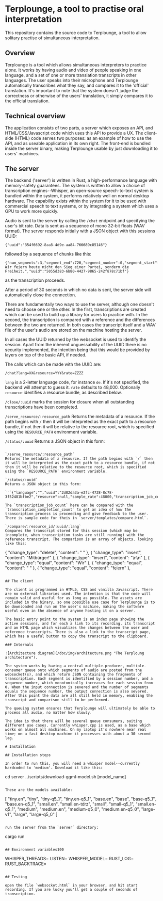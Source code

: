 # Terplounge, a tool to practise oral interpretation

This repository contains the source code to Terplounge, a tool to allow solitary practise of simultaneous interpretation.

## Overview

Terplounge is a tool which allows simultaneous interpreters to practice alone. It works by having audio and video of people speaking in one language, and a set of one or more translation transcripts in other languages. The user speaks into their microphone and Terplounge automatically transcribes what they say, and compares it to the 'official' translation. It's important to note that the system doesn't judge the correctness or otherwise of the users' translation, it simply compares it to the official translation.

## Technical overview

The application consists of two parts, a server which exposes an API, and HTML/CSS/Javascript code which uses this API to provide a UX. The client-side (HTML) code serves two purposes: as an example of how to use the API, and as useable application in its own right. The front-end is bundled inside the server binary, making Terplounge usable by just downloading it to users' machines.

## The server

The backend ('server') is written in Rust, a high-performance language with memory-safety guarantees. The system is written to allow a choice of transcription engines--Whisper, an open-source speech-to-text system is bundled within the system, it performs relatively well on normal desktop hardware. The capability exists within the system for it to be used with commercial speech to text systems, or by integrating a system which uses a GPU to work more quickly.

Audio is sent to the server by calling the `/chat` endpoint and specifying the user's bit rate. Data is sent as a sequence of mono 32-bit floats (WAV format). The server responds initially with a JSON object with this sessions UUID:

```
{"uuid":"354f6692-8aa8-4d9e-aa84-766689c85146"}
```

followed by a sequence of chunks like this:
```
{"num_segments":3,"segment_end":720,"segment_number":0,"segment_start":0,"sequence_number":1,"translation":" Wir feiern heute nicht den Sieg einer Partei, sondern die Freiheit.","uuid":"5055d383-6b80-4427-9865-242f878c71bf"}
```
as the transcription proceeds.

After a period of 30 seconds in which no data is sent, the server side will automatically close the connection.

There are fundamentally two ways to use the server, although one doesn't need to choose one or the other. In the first, transcriptions are created which can be used to build up a library for users to practice with. In the second, the transcription is compared with a reference and the differences between the two are returned. In both cases the transcript itself and a WAV file of the user's audio are stored on the machine hosting the server.

In all cases the UUID returned by the websocket is used to identify the session. Apart from the inherent unguessability of the UUID there is no security implemented, the intention being that this would be provided by layers on top of the basic API, if needed.

The calls which can be made with the UUID are:

`/chat?lang=XX&resource=YYY&rate=ZZZZ`

`lang` is a 2-letter language code, for instance `de`. If it's not specified, the backend will attempt to guess it. `rate` defaults to 48,000. Optionally `resource` identifies a resource bundle, as described below.

`/close/:uuid`
marks the session for closure when all outstanding transcriptions have been completed.

`/serve_resource/:resource_path`
Returns the metadata of a resource. If the path begins with `/` then it will be interpreted as the exact path to a resource bundle, if not then it will be relative to the resource root, which is specified using the `RESOURCE_PATH` environment variable.

`/status/:uuid`
Returns a JSON object in this form:

```{"language":"","uuid":"2d82da3a-e2fc-4728-8c78-3f52481bscriptions have been completed.

`/serve_resource/:resource_path`
Returns the metadata of a resource. If the path begins with `/` then it will be interpreted as the exact path to a resource bundle, if not then it will be relative to the resource root, which is specified using the `RESOURCE_PATH` environment variable.

`/status/:uuid`
Returns a JSON object in this form:

```{"language":"","uuid":"2d82da3a-e2fc-4728-8c78-3f52481bfbe2","resource":null,"sample_rate":48000,"transcription_job_count":7,"transcription_completed_count":0}```

The `transcription_job_count` here can be compared with the `transcription_completion_count` to get an idea of how the transcription process is proceeding and give feedback to the user. There is sample code for theis in `server/templates/compare.html`.

`/compare/:resource_id/:uuid/:lang`
Compares the transcript stored for this session (which may be incomplete, when transcription tasks are still running) with the reference transcript. The comparison is an array of objects, looking like this:

```
  {
    "change_type": "delete",
    "content": " "
  },
  {
    "change_type": "insert",
    "content": "Mitbürger!"
  },
  {
    "change_type": "insert",
    "content": "\n\n"
  },
  {
    "change_type": "equal",
    "content": "Wir"
  },
  {
    "change_type": "equal",
    "content": " "
  },
  {
    "change_type": "equal",
    "content": "feiern"
  },
```

## The client

The client is programmed in HTML5, CSS and vanilla Javascript. There are no external libraries used. The intention is that the code will remain valid and useful for as long as possible. The assets are included in the binary, so one possible use case for Terplounge is to be downloaded and run on the user's machine, making the software useful even in the absence of anyone hosting it on a server.

The basic entry point to the system is an index page showing the active sessions, and for each a link to its recording, its transcript and an HTML page which visualizes the changes between the user and reference transcripts. There is also a link to the transcript page, which has a useful button to copy the transcript to the clipboard.

### Internals

![Architecture diagram](/doc/img/architecture.png "The Terploung architecture").

The system works by having a central multiple-producer, multiple-consumer queue onto which segments of audio are posted from the websocket(s), and which return JSON containing the fragments of transcription. Each segment is identified by a session number, and a sequence number, which monotonically increases for each session from 0. When the input connection is severed and the number of segments equals the sequence number, the output connection is also severed. After this point the data are all still held in memory, enabling the transcript and comparison still to be performed.

The queuing system ensures that Terplounge will ultimately be able to process all audio, no matter how slowly.

The idea is that there will be several queue consumers, suiting different use cases. Currently whisper.cpp is used, as a base which works on almost all machines. On my laptop it's nowhere near real time; on a fast desktop machine it processes with about a 30 second lag.

# Installation

## Installation steps

In order to run this, you will need a whisper model--currently hardcoded to 'medium'. Download it like this:

```
cd server
../scripts/download-ggml-model.sh [model_name]
```

These are the models available:

```
[
    "tiny.en", "tiny", "tiny-q5_1", "tiny.en-q5_1",
    "base.en", "base", "base-q5_1", "base.en-q5_1",
    "small.en", "small.en-tdrz", "small", "small-q5_1",
    "small.en-q5_1", "medium", "medium.en", "medium-q5_0",
    "medium.en-q5_0",  "large-v1", "large", "large-q5_0"
]
```

run the server from the `server` directory:

```
cargo run
```

## Environment variables100

```
WHISPER_THREADS=
LISTEN=
WHISPER_MODEL=
RUST_LOG=
RUST_BACKTRACE=
```

## Testing

open the file `websocket.html` in your browser, and hit start recording. If you are lucky you'll get a couple of seconds of transcription.
